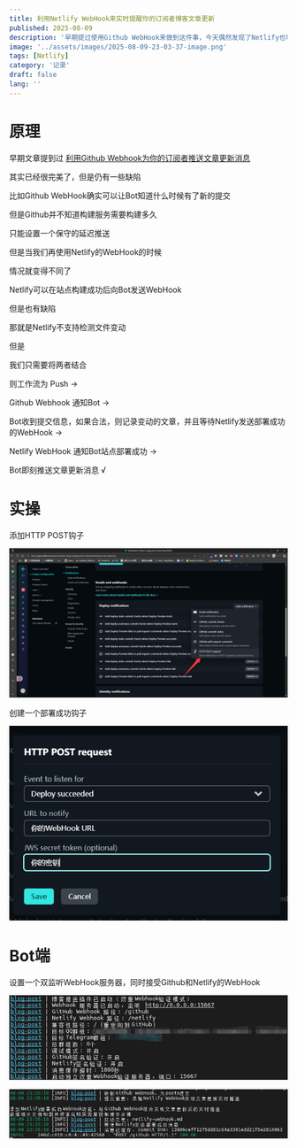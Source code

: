 ```yaml
---
title: 利用Netlify WebHook来实时提醒你的订阅者博客文章更新
published: 2025-08-09
description: '早期提过使用Github WebHook来做到这件事，今天偶然发现了Netlify也可以做到同样的事情'
image: '../assets/images/2025-08-09-23-03-37-image.png'
tags: [Netlify]
category: '记录'
draft: false 
lang: ''
---
```


# 原理

早期文章提到过 [利用Github Webhook为你的订阅者推送文章更新消息](/posts/github-webhook)

其实已经很完美了，但是仍有一些缺陷

比如Github WebHook确实可以让Bot知道什么时候有了新的提交

但是Github并不知道构建服务需要构建多久

只能设置一个保守的延迟推送

但是当我们再使用Netlify的WebHook的时候

情况就变得不同了

Netlify可以在站点构建成功后向Bot发送WebHook

但是也有缺陷

那就是Netlify不支持检测文件变动

但是

我们只需要将两者结合

则工作流为
Push -> 

Github Webhook 通知Bot -> 

Bot收到提交信息，如果合法，则记录变动的文章，并且等待Netlify发送部署成功的WebHook -> 

Netlify WebHook 通知Bot站点部署成功 -> 

Bot即刻推送文章更新消息 √

# 实操

添加HTTP POST钩子

![](../assets/images/2025-08-09-23-15-10-image.png)

创建一个部署成功钩子

![](../assets/images/2025-08-09-23-15-40-image.png)

# Bot端

设置一个双监听WebHook服务器，同时接受Github和Netlify的WebHook

![](../assets/images/2025-08-09-23-36-50-5ec10aad91b98d8d36699c7956c705f0.png)

![](../assets/images/2025-08-09-23-39-27-cfc2d6a91a07455adbcee0c491143640.png)

